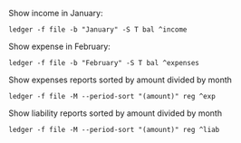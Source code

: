 Show income in January:

    ledger -f file -b "January" -S T bal ^income

Show expense in February:

    ledger -f file -b "February" -S T bal ^expenses

Show expenses reports sorted by amount divided by month

    ledger -f file -M --period-sort "(amount)" reg ^exp

Show liability reports sorted by amount divided by month

    ledger -f file -M --period-sort "(amount)" reg ^liab
